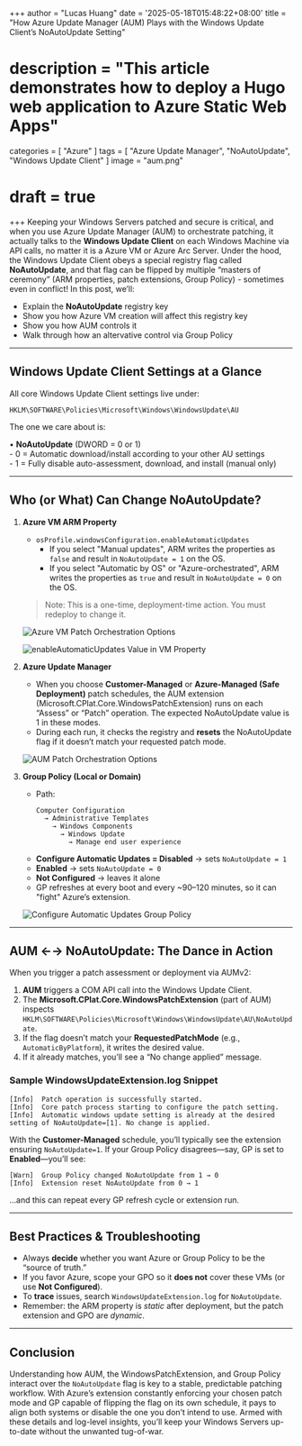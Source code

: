 +++
author = "Lucas Huang"
date = '2025-05-18T015:48:22+08:00'
title = "How Azure Update Manager (AUM) Plays with the Windows Update Client’s NoAutoUpdate Setting"
# description = "This article demonstrates how to deploy a Hugo web application to Azure Static Web Apps"
categories = [
    "Azure"
]
tags = [
    "Azure Update Manager",
    "NoAutoUpdate",
    "Windows Update Client"
]
image = "aum.png"
# draft = true
+++
Keeping your Windows Servers patched and secure is critical, and when you use Azure Update Manager (AUM) to orchestrate patching, it actually talks to the **Windows Update Client** on each Windows Machine via API calls, no matter it is a Azure VM or Azure Arc Server. Under the hood, the Windows Update Client obeys a special registry flag called **NoAutoUpdate**, and that flag can be flipped by multiple “masters of ceremony” (ARM properties, patch extensions, Group Policy) - sometimes even in conflict! In this post, we’ll:

- Explain the **NoAutoUpdate** registry key  
- Show you how Azure VM creation will affect this registry key  
- Show you how AUM controls it  
- Walk through how an altervative control via Group Policy

---

## Windows Update Client Settings at a Glance

All core Windows Update Client settings live under:

```
HKLM\SOFTWARE\Policies\Microsoft\Windows\WindowsUpdate\AU
```

The one we care about is:

  • **NoAutoUpdate** (DWORD = 0 or 1)  
    - 0 = Automatic download/install according to your other AU settings  
    - 1 = Fully disable auto-assessment, download, and install (manual only)  

---

## Who (or What) Can Change NoAutoUpdate?

1. **Azure VM ARM Property**  
   - `osProfile.windowsConfiguration.enableAutomaticUpdates`  
      - If you select "Manual updates", ARM writes the properties as `false` and result in `NoAutoUpdate = 1` on the OS.  
      - If you select "Automatic by OS" or "Azure-orchestrated", ARM writes the properties as `true` and result in `NoAutoUpdate = 0` on the OS.  
   > Note: This is a one-time, deployment-time action. You must redeploy to change it.

   ![Azure VM Patch Orchestration Options](Azure-VM-Patch-Orchestration-Options.png)

   ![enableAutomaticUpdates Value in VM Property](enableAutomaticUpdates-value-in-VM-Property.png)

2. **Azure Update Manager**  
   - When you choose **Customer-Managed** or **Azure-Managed (Safe Deployment)** patch schedules, the AUM extension (Microsoft.CPlat.Core.WindowsPatchExtension) runs on each “Assess” or “Patch” operation. The expected NoAutoUpdate value is 1 in these modes.  
   - During each run, it checks the registry and **resets** the NoAutoUpdate flag if it doesn’t match your requested patch mode. 

   ![AUM Patch Orchestration Options](AUM-Patch-Orchestration-Options.png)

3. **Group Policy (Local or Domain)**  
   - Path:  
     ```
     Computer Configuration 
       → Administrative Templates 
         → Windows Components 
           → Windows Update 
             → Manage end user experience
     ```  
   - **Configure Automatic Updates = Disabled** → sets `NoAutoUpdate = 1`  
   - **Enabled** → sets `NoAutoUpdate = 0`  
   - **Not Configured** → leaves it alone  
   - GP refreshes at every boot and every ~90–120 minutes, so it can "fight" Azure’s extension.

   ![Configure Automatic Updates Group Policy](Configure-Automatic-Updates-Group-Policy.png)
---

## AUM ←→ NoAutoUpdate: The Dance in Action

When you trigger a patch assessment or deployment via AUMv2:

1. **AUM** triggers a COM API call into the Windows Update Client.  
2. The **Microsoft.CPlat.Core.WindowsPatchExtension** (part of AUM) inspects `HKLM\SOFTWARE\Policies\Microsoft\Windows\WindowsUpdate\AU\NoAutoUpdate`.  
3. If the flag doesn’t match your **RequestedPatchMode** (e.g., `AutomaticByPlatform`), it writes the desired value.  
4. If it already matches, you’ll see a “No change applied” message.

### Sample WindowsUpdateExtension.log Snippet

```text
[Info]  Patch operation is successfully started. 
[Info]  Core patch process starting to configure the patch setting. 
[Info]  Automatic windows update setting is already at the desired setting of NoAutoUpdate=[1]. No change is applied.
```

With the **Customer-Managed** schedule, you’ll typically see the extension ensuring `NoAutoUpdate=1`. If your Group Policy disagrees—say, GP is set to **Enabled**—you’ll see:

```text
[Warn]  Group Policy changed NoAutoUpdate from 1 → 0
[Info]  Extension reset NoAutoUpdate from 0 → 1
```

…and this can repeat every GP refresh cycle or extension run.

---

## Best Practices & Troubleshooting

- Always **decide** whether you want Azure or Group Policy to be the “source of truth.”  
- If you favor Azure, scope your GPO so it **does not** cover these VMs (or use **Not Configured**).  
- To **trace** issues, search `WindowsUpdateExtension.log` for `NoAutoUpdate`.  
- Remember: the ARM property is _static_ after deployment, but the patch extension and GPO are _dynamic_.

---

## Conclusion

Understanding how AUM, the WindowsPatchExtension, and Group Policy interact over the `NoAutoUpdate` flag is key to a stable, predictable patching workflow. With Azure’s extension constantly enforcing your chosen patch mode and GP capable of flipping the flag on its own schedule, it pays to align both systems or disable the one you don’t intend to use. Armed with these details and log-level insights, you’ll keep your Windows Servers up-to-date without the unwanted tug-of-war.